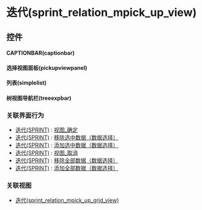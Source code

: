 # 迭代(sprint_relation_mpick_up_view)  <!-- {docsify-ignore-all} -->



## 控件
#### CAPTIONBAR(captionbar)
#### 选择视图面板(pickupviewpanel)
#### 列表(simplelist)
#### 树视图导航栏(treeexpbar)


### 关联界面行为
  * [迭代(SPRINT)](module/ProjMgmt/sprint) : [视图_确定](module/ProjMgmt/sprint#界面行为)
  * [迭代(SPRINT)](module/ProjMgmt/sprint) : [移除选中数据（数据选择）](module/ProjMgmt/sprint#界面行为)
  * [迭代(SPRINT)](module/ProjMgmt/sprint) : [添加选中数据（数据选择）](module/ProjMgmt/sprint#界面行为)
  * [迭代(SPRINT)](module/ProjMgmt/sprint) : [视图_取消](module/ProjMgmt/sprint#界面行为)
  * [迭代(SPRINT)](module/ProjMgmt/sprint) : [移除全部数据（数据选择）](module/ProjMgmt/sprint#界面行为)
  * [迭代(SPRINT)](module/ProjMgmt/sprint) : [添加全部数据（数据选择）](module/ProjMgmt/sprint#界面行为)

### 关联视图
  * [迭代(sprint_relation_mpick_up_grid_view)](app/view/sprint_relation_mpick_up_grid_view)

<script>
 const { createApp } = Vue
  createApp({
    data() {
      return {

      }
    }
  }).use(ElementPlus).mount('#app')
</script>